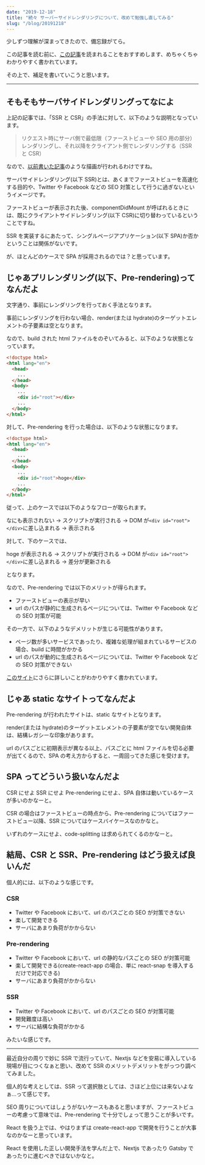 ```yaml
---
date: "2019-12-18"
title: "続々 サーバーサイドレンダリングについて、改めて勉強し直してみる"
slug: "/blog/20191218"
---
```


少しずつ理解が深まってきたので、備忘録がてら。

この記事を読む前に、[この記事](https://qrunch.net/@como/entries/wNz5sQ5ntxAX4Xi1)を読まれることをおすすめします、めちゃくちゃわかりやすく書かれています。

その上で、補足を書いていこうと思います。

---

## そもそもサーバサイドレンダリングってなによ

上記の記事では、「SSR と CSR」の手法に対して、以下のような説明となっています。

> リクエスト時にサーバ側で最低限（ファーストビューや SEO 用の部分）レンダリングし、それ以降をクライアント側でレンダリングする（SSR と CSR）

なので、[以前書いた記事](https://kkweb.io/blog/20191112)のような描画が行われるわけですね。

サーバサイドレンダリング(以下 SSR)とは、あくまでファーストビューを高速化する目的や、Twitter や Facebook などの SEO 対策として行うに過ぎないというイメージです。

ファーストビューが表示された後、componentDidMount が呼ばれるときには、既にクライアントサイドレンダリング(以下 CSR)に切り替わっているということですね。

SSR を実装するにあたって、シングルページアプリケーション(以下 SPA)か否かということは関係がないです。

が、ほとんどのケースで SPA が採用されるのでは？と思っています。

## じゃあプリレンダリング(以下、Pre-rendering)ってなんだよ

文字通り、事前にレンダリングを行っておく手法となります。

事前にレンダリングを行わない場合、render(または hydrate)のターゲットエレメントの子要素は空となります。

なので、build された html ファイルをのぞいてみると、以下のような状態となっています。

```html
<!doctype html>
<html lang="en">
  <head>
    ...
  </head>
  <body>
    ...
    <div id="root"></div>
    ...
  </body>
</html>
```

対して、Pre-rendering を行った場合は、以下のような状態になります。

```html
<!doctype html>
<html lang="en">
  <head>
    ...
  </head>
  <body>
    ...
    <div id="root">hoge</div>
    ...
  </body>
</html>
```

従って、上のケースでは以下のようなフローが取られます。

なにも表示されない
→ スクリプトが実行される
→ DOM が`<div id="root"></div>`に差し込まれる
→ 表示される

対して、下のケースでは、

hoge が表示される
→ スクリプトが実行される
→ DOM が`<div id="root"></div>`に差し込まれる
→ 差分が更新される

となります。

なので、Pre-rendering では以下のメリットが得られます。

- ファーストビューの表示が早い
- url のパスが静的に生成されるページについては、Twitter や Facebook などの SEO 対策が可能

その一方で、以下のようなデメリットが生じる可能性があります。

- ページ数が多いサービスであったり、複雑な処理が組まれているサービスの場合、build に時間がかかる
- url のパスが動的に生成されるページについては、Twitter や Facebook などの SEO 対策ができない

[このサイト](https://www.toptal.com/front-end/client-side-vs-server-side-pre-rendering)にさらに詳しいことがわかりやすく書かれています。

## じゃあ static なサイトってなんだよ

Pre-rendering が行われたサイトは、static なサイトとなります。

render(または hydrate)のターゲットエレメントの子要素が空でない開発自体は、結構レガシーな印象があります。

url のパスごとに初期表示が異なる以上、パスごとに html ファイルを切る必要が出てくるので、SPA の考え方からすると、一周回ってきた感じを受けます。

## SPA ってどういう扱いなんだよ

CSR にせよ SSR にせよ Pre-rendering にせよ、SPA 自体は動いているケースが多いのかなーと。

CSR の場合はファーストビューの時点から、Pre-rendering についてはファーストビュー以降、SSR についてはケースバイケースなのかなと。

いずれのケースにせよ、code-splitting は求められてくるのかなーと。

## 結局、CSR と SSR、Pre-rendering はどう扱えば良いんだ

個人的には、以下のような感じです。

### CSR

- Twitter や Facebook において、url のパスごとの SEO が対策できない
- 楽して開発できる
- サーバにあまり負荷がかからない

### Pre-rendering

- Twitter や Facebook において、url の静的なパスごとの SEO が対策可能
- 楽して開発できる(create-react-app の場合、単に react-snap を導入するだけで対応できる)
- サーバにあまり負荷がかからない

### SSR

- Twitter や Facebook において、url のパスごとの SEO が対策可能
- 開発難度は高い
- サーバに結構な負荷がかかる

みたいな感じです。

---

最近自分の周りで妙に SSR で流行っていて、Nextjs などを安易に導入している現場が目につくなぁと思い、改めて SSR のメリットデメリットをがっつり調べてみました。

個人的な考えとしては、SSR って選択肢としては、さほど上位には来ないよなぁ…って感じです。

SEO 周りについてはしょうがないケースもあると思いますが、ファーストビューの考慮って意味では、Pre-rendering で十分でしょって思うことが多いです。

React を扱う上では、やはりまずは create-react-app で開発を行うことが大事なのかなーと思っています。

React を使用した正しい開発手法を学んだ上で、Nextjs であったり Gatsby であったりに進むべきではないかなと。
